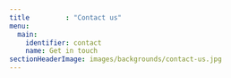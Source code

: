 ```yaml
---
title         : "Contact us"
menu:
  main:
    identifier: contact
    name: Get in touch
sectionHeaderImage: images/backgrounds/contact-us.jpg
---
```


